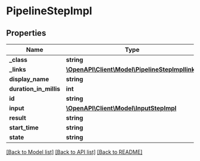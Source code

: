 # PipelineStepImpl

## Properties
Name | Type | Description | Notes
------------ | ------------- | ------------- | -------------
**_class** | **string** |  | [optional] 
**_links** | [**\OpenAPI\Client\Model\PipelineStepImpllinks**](PipelineStepImpllinks.md) |  | [optional] 
**display_name** | **string** |  | [optional] 
**duration_in_millis** | **int** |  | [optional] 
**id** | **string** |  | [optional] 
**input** | [**\OpenAPI\Client\Model\InputStepImpl**](InputStepImpl.md) |  | [optional] 
**result** | **string** |  | [optional] 
**start_time** | **string** |  | [optional] 
**state** | **string** |  | [optional] 

[[Back to Model list]](../README.md#documentation-for-models) [[Back to API list]](../README.md#documentation-for-api-endpoints) [[Back to README]](../README.md)


